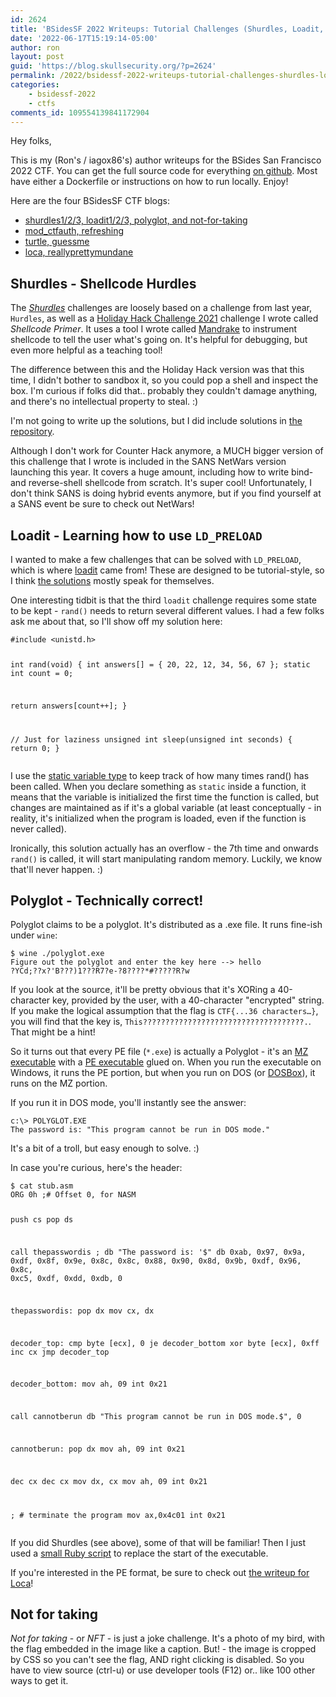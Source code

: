 ```yaml
---
id: 2624
title: 'BSidesSF 2022 Writeups: Tutorial Challenges (Shurdles, Loadit, Polyglot, NFT)'
date: '2022-06-17T15:19:14-05:00'
author: ron
layout: post
guid: 'https://blog.skullsecurity.org/?p=2624'
permalink: /2022/bsidessf-2022-writeups-tutorial-challenges-shurdles-loadit-polyglot-nft
categories:
    - bsidessf-2022
    - ctfs
comments_id: 109554139841172904 
---
```


<p>Hey folks,</p>
<p>This is my (Ron's / iagox86's) author writeups for the BSides San Francisco 2022 CTF. You can get the full source code for everything <a href="https://github.com/bsidessf/ctf-2022-release">on github</a>. Most have either a Dockerfile or instructions on how to run locally. Enjoy!</p>
<!--more-->
<p>Here are the four BSidesSF CTF blogs:</p>
<ul>
<li><a href="https://blog.skullsecurity.org/2022/bsidessf-2022-writeups-tutorial-challenges-shurdles-loadit-polyglot-nft">shurdles1/2/3, loadit1/2/3, polyglot, and not-for-taking</a></li>
<li><a href="https://blog.skullsecurity.org/2022/bsidessf-2022-writeups-apache-challenges-mod_ctfauth-refresh">mod_ctfauth, refreshing</a></li>
<li><a href="https://blog.skullsecurity.org/2022/bsidessf-2022-writeups-game-y-challenges-turtle-guessme">turtle, guessme</a></li>
<li><a href="https://blog.skullsecurity.org/2022/bsidessf-2022-writeups-miscellaneous-challenges-loca-reallyprettymundane">loca, reallyprettymundane</a></li>
</ul>
<h2>Shurdles - Shellcode Hurdles</h2>
<p>The <a href="https://github.com/BSidesSF/ctf-2022-release/tree/main/shurdles-1"><em>Shurdles</em></a> challenges are loosely based on a challenge from last year, <code>Hurdles</code>, as well as a <a href="https://www.holidayhackchallenge.com/2021/">Holiday Hack Challenge 2021</a> challenge I wrote called <em>Shellcode Primer</em>. It uses a tool I wrote called <a href="https://github.com/iagox86/mandrake">Mandrake</a> to instrument shellcode to tell the user what's going on. It's helpful for debugging, but even more helpful as a teaching tool!</p>
<p>The difference between this and the Holiday Hack version was that this time, I didn't bother to sandbox it, so you could pop a shell and inspect the box. I'm curious if folks did that.. probably they couldn't damage anything, and there's no intellectual property to steal. :)</p>
<p>I'm not going to write up the solutions, but I did include solutions in <a href="https://github.com/BSidesSF/ctf-2022-release">the repository</a>.</p>
<p>Although I don't work for Counter Hack anymore, a MUCH bigger version of this challenge that I wrote is included in the SANS NetWars version launching this year. It covers a huge amount, including how to write bind- and reverse-shell shellcode from  scratch. It's super cool! Unfortunately, I don't think SANS is doing hybrid events anymore, but if you find yourself at a SANS event be sure to check out NetWars!</p>
<h2>Loadit - Learning how to use <code>LD_PRELOAD</code></h2>
<p>I wanted to make a few challenges that can be solved with <code>LD_PRELOAD</code>, which is where <a href="https://github.com/BSidesSF/ctf-2022-release/tree/main/loadit1">loadit</a> came from! These are designed to be tutorial-style, so I think <a href="https://github.com/BSidesSF/ctf-2022-release/tree/main/loadit1/solution">the solutions</a> mostly speak for themselves.</p>
<p>One interesting tidbit is that the third <code>loadit</code> challenge requires some state to be kept - <code>rand()</code> needs to return several different values. I had a few folks ask me about that, so I'll show off my solution here:</p>
<pre><code class="language-c">#include &lt;unistd.h&gt;

int rand(void) {
  int answers[] = { 20, 22, 12, 34, 56, 67 };
  static int count = 0;

  return answers[count++];
}

// Just for laziness
unsigned int sleep(unsigned int seconds) {
  return 0;
}</code></pre>
<p>I use the <a href="https://www.geeksforgeeks.org/static-variables-in-c/">static variable type</a> to keep track of how many times rand() has been called. When you declare something as <code>static</code> inside a function, it means that the variable is initialized the first time the function is called, but changes are maintained as if it's a global variable (at least conceptually - in reality, it's initialized when the program is loaded, even if the function is never called).</p>
<p>Ironically, this solution actually has an overflow - the 7th time and onwards <code>rand()</code> is called, it will start manipulating random memory. Luckily, we know that'll never happen. :)</p>
<h2>Polyglot - Technically correct!</h2>
<p>Polyglot claims to be a polyglot. It's distributed as a .exe file. It runs fine-ish under <code>wine</code>:</p>
<pre><code>$ wine ./polyglot.exe
Figure out the polyglot and enter the key here --&gt; hello
?YCd;??x?&#039;B???)1???R7?e-?8????*#?????R?w</code></pre>
<p>If you look at the source, it'll be pretty obvious that it's XORing a 40-character key, provided by the user, with a 40-character &quot;encrypted&quot; string. If you make the logical assumption that the flag is <code>CTF{...36 characters…}</code>, you will find that the key is, <code>This????????????????????????????????????.</code>. That might be a hint!</p>
<p>So it turns out that every PE file (<code>*.exe</code>) is actually a Polyglot - it's an <a href="https://en.wikipedia.org/wiki/DOS_MZ_executable">MZ executable</a> with a <a href="https://en.wikipedia.org/wiki/Portable_Executable">PE executable</a> glued on. When you run the executable on Windows, it runs the PE portion, but when you run on DOS (or <a href="https://www.dosbox.com/">DOSBox</a>), it runs on the MZ portion.</p>
<p>If you run it in DOS mode, you'll instantly see the answer:</p>
<pre><code>c:\&gt; POLYGLOT.EXE
The password is: &quot;This program cannot be run in DOS mode.&quot;</code></pre>
<p>It's a bit of a troll, but easy enough to solve. :)</p>
<p>In case you're curious, here's the header:</p>
<pre><code class="language-asm">$ cat stub.asm 
ORG 0h ;# Offset 0, for NASM

push cs
pop ds

call thepasswordis
  ; db &quot;The password is: &#039;$&quot;
  db 0xab, 0x97, 0x9a, 0xdf, 0x8f, 0x9e, 0x8c, 0x8c, 0x88, 0x90, 0x8d, 0x9b, 0xdf, 0x96, 0x8c, 0xc5, 0xdf, 0xdd, 0xdb, 0

thepasswordis:
pop dx
mov cx, dx

decoder_top:
  cmp byte [ecx], 0
  je decoder_bottom
  xor byte [ecx], 0xff
  inc cx
  jmp decoder_top

decoder_bottom:
mov ah, 09
int 0x21

call cannotberun
  db &quot;This program cannot be run in DOS mode.$&quot;, 0

cannotberun:
pop dx
mov ah, 09
int 0x21

dec cx
dec cx
mov dx, cx
mov ah, 09
int 0x21

; # terminate the program
mov ax,0x4c01
int 0x21</code></pre>
<p>If you did Shurdles (see above), some of that will be familiar! Then I just used a <a href="https://github.com/BSidesSF/ctf-2022-release/blob/main/shurdles-1/challenge/src/app.rb">small Ruby script</a> to replace the start of the executable.</p>
<p>If you're interested in the PE format, be sure to check out <a href="TODO">the writeup for Loca</a>!</p>
<h2>Not for taking</h2>
<p><em>Not for taking</em> - or <em>NFT</em> - is just a joke challenge. It's a photo of my bird, with the flag embedded in the image like a caption. But! - the image is cropped by CSS so you can't see the flag, AND right clicking is disabled. So you have to view source (ctrl-u) or use developer tools (F12) or.. like 100 other ways to get it.</p>